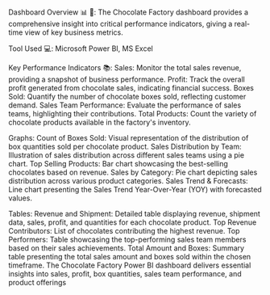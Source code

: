 Dashboard Overview 📊 🍫:
The Chocolate Factory dashboard provides a comprehensive insight into critical performance indicators, giving a real-time view of key business metrics.

Tool Used 💻: Microsoft Power BI, MS Excel

Key Performance Indicators 📚:
Sales: Monitor the total sales revenue, providing a snapshot of business performance.
Profit: Track the overall profit generated from chocolate sales, indicating financial success.
Boxes Sold: Quantify the number of chocolate boxes sold, reflecting customer demand.
Sales Team Performance: Evaluate the performance of sales teams, highlighting their contributions.
Total Products: Count the variety of chocolate products available in the factory's inventory.

Graphs:
Count of Boxes Sold: Visual representation of the distribution of box quantities sold per chocolate product.
Sales Distribution by Team: Illustration of sales distribution across different sales teams using a pie chart.
Top Selling Products: Bar chart showcasing the best-selling chocolates based on revenue.
Sales by Category: Pie chart depicting sales distribution across various product categories.
Sales Trend & Forecasts: Line chart presenting the Sales Trend Year-Over-Year (YOY) with forecasted values.

Tables:
Revenue and Shipment: Detailed table displaying revenue, shipment data, sales, profit, and quantities for each chocolate product.
Top Revenue Contributors: List of chocolates contributing the highest revenue.
Top Performers: Table showcasing the top-performing sales team members based on their sales achievements.
Total Amount and Boxes: Summary table presenting the total sales amount and boxes sold within the chosen timeframe.
The Chocolate Factory Power BI dashboard delivers essential insights into sales, profit, box quantities, sales team performance, and product offerings
